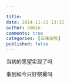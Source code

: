 ```yaml
---

title: 
date: 2014-11-21 13:12
author: admin
comments: true
categories: [五味杂陈]
published: false
---
```

当初的愿望实现了吗

事到如今只好祭奠吗

&nbsp;

&nbsp;
